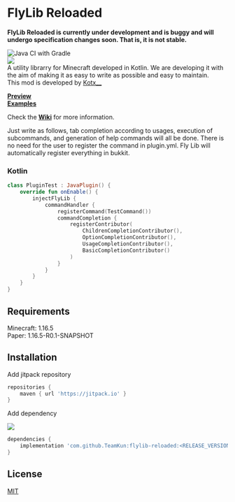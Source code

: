 # FlyLib Reloaded

__**FlyLib Reloaded is currently under development and is buggy and will undergo specification changes soon. That is, it is not stable.**__

![Java CI with Gradle](https://github.com/TeamKun/flylib-reloaded/workflows/Java%20CI%20with%20Gradle/badge.svg)  
[![](https://jitpack.io/v/TeamKun/flylib-reloaded.svg)](https://jitpack.io/#TeamKun/flylib-reloaded)  
A utility librarry for Minecraft developed in Kotlin. We are developing it with the aim of making it as easy to write as possible and easy to
maintain.  
This mod is developed by [Kotx\_\_](https://twitter.com/kotx__)

**[Preview](https://imgur.com/Wy5yUvI)**  
**[Examples](https://github.com/TeamKun/flylib-reloaded/tree/master/TestServer)**

Check the **[Wiki](https://github.com/TeamKun/flylib-reloaded/wiki/FlyLib-Reloaded-Docs:-Welcome)** for more information.

Just write as follows, tab completion according to usages, execution of subcommands, and generation of help commands will all be done. There is no
need for the user to register the command in plugin.yml. Fly Lib will automatically register everything in bukkit.

### Kotlin
```kotlin
class PluginTest : JavaPlugin() {
    override fun onEnable() {
        injectFlyLib {
            commandHandler {
                registerCommand(TestCommand())
                commandCompletion {
                    registerContributor(
                        ChildrenCompletionContributor(),
                        OptionCompletionContributor(),
                        UsageCompletionContributor(),
                        BasicCompletionContributor()
                    )
                }
            }
        }
    }
}
```

## Requirements

Minecraft: 1.16.5  
Paper: 1.16.5-R0.1-SNAPSHOT

## Installation

Add jitpack repository

```gradle
repositories {
    maven { url 'https://jitpack.io' }
}
```

Add dependency

[![](https://jitpack.io/v/TeamKun/flylib-reloaded.svg)](https://jitpack.io/#TeamKun/flylib-reloaded)

```gradle
dependencies {
    implementation 'com.github.TeamKun:flylib-reloaded:<RELEASE_VERSION>'
}
```

## License

[MIT](https://github.com/TeamKun/flylib-reloaded/blob/master/LICENSE)
